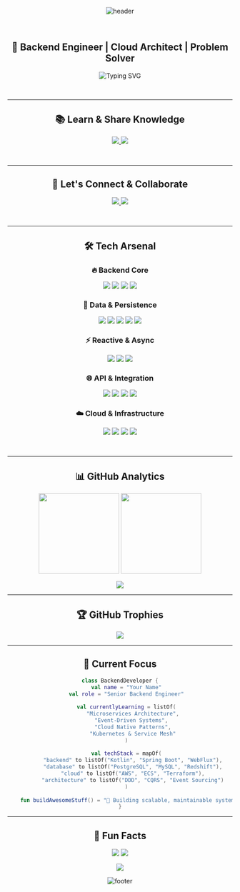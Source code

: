 <div align="center">

![header](https://capsule-render.vercel.app/api?type=waving&color=gradient&customColorList=12&height=200&section=header&text=Backend%20Developer&fontSize=60&fontColor=ffffff&animation=fadeIn&fontAlignY=35&desc=Kotlin%20•%20Spring%20•%20Cloud%20Native&descAlignY=55&descSize=20)

<br>

## 🚀 **Backend Engineer** | **Cloud Architect** | **Problem Solver**

<p align="center">
  <img src="https://readme-typing-svg.herokuapp.com?font=Fira+Code&weight=500&size=22&pause=1000&color=6366F1&center=true&vCenter=true&width=600&lines=Kotlin+%2B+Spring+Backend+Developer;Building+Scalable+Microservices;Cloud+Native+Architecture+Enthusiast;Always+Learning%2C+Always+Growing" alt="Typing SVG" />
</p>

<br>

---

## 📚 **Learn & Share Knowledge**
<p align="center">
  <a href="https://velog.io/@scg0007">
    <img src="https://img.shields.io/badge/Tech%20Blog-20C997?style=for-the-badge&logo=Vimeo&logoColor=white&labelColor=20C997"/>
  </a>
  <a href="https://blog.naver.com/spqjeks">
    <img src="https://img.shields.io/badge/Archive%20Blog-03C75A?style=for-the-badge&logo=Naver&logoColor=white&labelColor=03C75A"/>
  </a>
</p>

<br>

---

## 💬 **Let's Connect & Collaborate**
<p align="center">
  <a href="mailto:spqjeks@gmail.com">
    <img src="https://img.shields.io/badge/Gmail-EA4335?style=for-the-badge&logo=Gmail&logoColor=white&labelColor=EA4335"/>
  </a>
  <a href="mailto:spqjeks@naver.com">
    <img src="https://img.shields.io/badge/Naver-03C75A?style=for-the-badge&logo=Naver&logoColor=white&labelColor=03C75A"/>
  </a>
</p>

<br>

---

## 🛠️ **Tech Arsenal**

### **🔥 Backend Core**
<p align="center">
  <img src="https://img.shields.io/badge/Kotlin-7F52FF?style=for-the-badge&logo=kotlin&logoColor=white"/>
  <img src="https://img.shields.io/badge/Java-ED8B00?style=for-the-badge&logo=openjdk&logoColor=white"/>
  <img src="https://img.shields.io/badge/Spring%20Boot-6DB33F?style=for-the-badge&logo=springboot&logoColor=white"/>
  <img src="https://img.shields.io/badge/Spring%20WebFlux-6DB33F?style=for-the-badge&logo=spring&logoColor=white"/>
</p>

### **💾 Data & Persistence**
<p align="center">
  <img src="https://img.shields.io/badge/JPA-59666C?style=for-the-badge&logo=hibernate&logoColor=white"/>
  <img src="https://img.shields.io/badge/QueryDSL-4479A1?style=for-the-badge&logo=querydsl&logoColor=white"/>
  <img src="https://img.shields.io/badge/MySQL-4479A1?style=for-the-badge&logo=mysql&logoColor=white"/>
  <img src="https://img.shields.io/badge/PostgreSQL-336791?style=for-the-badge&logo=postgresql&logoColor=white"/>
  <img src="https://img.shields.io/badge/Amazon%20Redshift-8C4FFF?style=for-the-badge&logo=amazon-redshift&logoColor=white"/>
</p>

### **⚡ Reactive & Async**
<p align="center">
  <img src="https://img.shields.io/badge/Pekko-FF6B6B?style=for-the-badge&logo=apache&logoColor=white"/>
  <img src="https://img.shields.io/badge/Vert.x-782A90?style=for-the-badge&logo=eclipse-vert.x&logoColor=white"/>
  <img src="https://img.shields.io/badge/Coroutines-7F52FF?style=for-the-badge&logo=kotlin&logoColor=white"/>
</p>

### **🌐 API & Integration**
<p align="center">
  <img src="https://img.shields.io/badge/TypeScript-3178C6?style=for-the-badge&logo=typescript&logoColor=white"/>
  <img src="https://img.shields.io/badge/NestJS-E0234E?style=for-the-badge&logo=nestjs&logoColor=white"/>
  <img src="https://img.shields.io/badge/GraphQL-E10098?style=for-the-badge&logo=graphql&logoColor=white"/>
  <img src="https://img.shields.io/badge/REST%20API-FF6B35?style=for-the-badge&logo=postman&logoColor=white"/>
</p>

### **☁️ Cloud & Infrastructure**
<p align="center">
  <img src="https://img.shields.io/badge/AWS-FF9900?style=for-the-badge&logo=amazon-aws&logoColor=white"/>
  <img src="https://img.shields.io/badge/Amazon%20ECS-FF9900?style=for-the-badge&logo=amazon-ecs&logoColor=white"/>
  <img src="https://img.shields.io/badge/Terraform-623CE4?style=for-the-badge&logo=terraform&logoColor=white"/>
  <img src="https://img.shields.io/badge/Docker-2496ED?style=for-the-badge&logo=docker&logoColor=white"/>
</p>

<br>

---

## 📊 **GitHub Analytics**

<p align="center">
  <img height="180em" src="https://github-readme-stats.vercel.app/api?username=scg0007&show_icons=true&theme=tokyonight&include_all_commits=true&count_private=true&hide_border=true&bg_color=0D1117&title_color=6366F1&icon_color=6366F1&text_color=C9D1D9"/>
  <img height="180em" src="https://github-readme-stats.vercel.app/api/top-langs/?username=scg0007&layout=compact&langs_count=8&theme=tokyonight&hide_border=true&bg_color=0D1117&title_color=6366F1&text_color=C9D1D9"/>
</p>

<p align="center">
  <img src="https://github-readme-streak-stats.herokuapp.com/?user=scg0007&theme=tokyonight&hide_border=true&background=0D1117&stroke=6366F1&ring=6366F1&fire=FF6B6B&currStreakLabel=C9D1D9"/>
</p>

---

## 🏆 **GitHub Trophies**
<p align="center">
  <img src="https://github-profile-trophy.vercel.app/?username=scg0007&theme=tokyonight&no-frame=true&no-bg=true&margin-w=4&row=1"/>
</p>

---

## 🎯 **Current Focus**

```kotlin
class BackendDeveloper {
    val name = "Your Name"
    val role = "Senior Backend Engineer"
    
    val currentlyLearning = listOf(
        "Microservices Architecture",
        "Event-Driven Systems", 
        "Cloud Native Patterns",
        "Kubernetes & Service Mesh"
    )
    
    val techStack = mapOf(
        "backend" to listOf("Kotlin", "Spring Boot", "WebFlux"),
        "database" to listOf("PostgreSQL", "MySQL", "Redshift"),
        "cloud" to listOf("AWS", "ECS", "Terraform"),
        "architecture" to listOf("DDD", "CQRS", "Event Sourcing")
    )
    
    fun buildAwesomeStuff() = "🚀 Building scalable, maintainable systems"
}
```

---

## 🌟 **Fun Facts**
<p align="center">
  <img src="https://komarev.com/ghpvc/?username=scg0007&label=Profile%20views&color=6366F1&style=for-the-badge"/>
  <img src="https://img.shields.io/github/followers/scg0007?label=Followers&style=for-the-badge&color=6366F1"/>
</p>

<p align="center">
  <img src="https://quotes-github-readme.vercel.app/api?type=horizontal&theme=tokyonight&quote=Code%20is%20like%20humor.%20When%20you%20have%20to%20explain%20it,%20it's%20bad.&author=Cory%20House"/>
</p>

![footer](https://capsule-render.vercel.app/api?type=waving&color=gradient&customColorList=12&height=100&section=footer)

</div>
